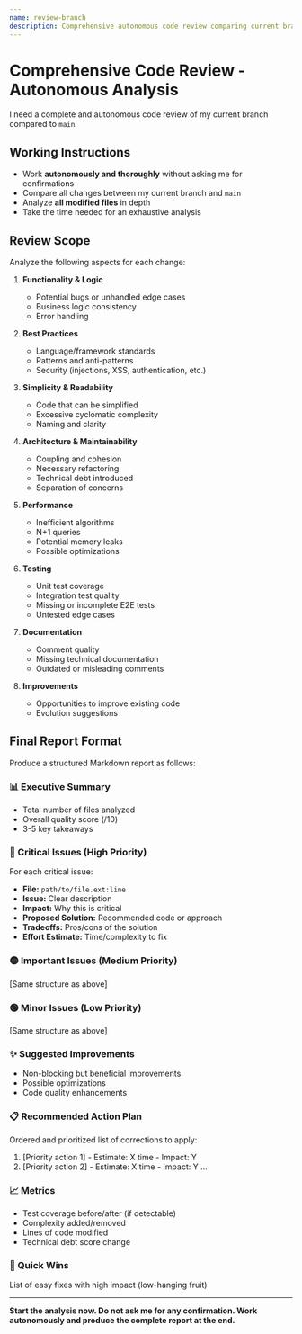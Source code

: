 ```yaml
---
name: review-branch
description: Comprehensive autonomous code review comparing current branch to main
---
```


# Comprehensive Code Review - Autonomous Analysis

I need a complete and autonomous code review of my current branch compared to `main`.

## Working Instructions
- Work **autonomously and thoroughly** without asking me for confirmations
- Compare all changes between my current branch and `main`
- Analyze **all modified files** in depth
- Take the time needed for an exhaustive analysis

## Review Scope

Analyze the following aspects for each change:

1. **Functionality & Logic**
   - Potential bugs or unhandled edge cases
   - Business logic consistency
   - Error handling

2. **Best Practices**
   - Language/framework standards
   - Patterns and anti-patterns
   - Security (injections, XSS, authentication, etc.)

3. **Simplicity & Readability**
   - Code that can be simplified
   - Excessive cyclomatic complexity
   - Naming and clarity

4. **Architecture & Maintainability**
   - Coupling and cohesion
   - Necessary refactoring
   - Technical debt introduced
   - Separation of concerns

5. **Performance**
   - Inefficient algorithms
   - N+1 queries
   - Potential memory leaks
   - Possible optimizations

6. **Testing**
   - Unit test coverage
   - Integration test quality
   - Missing or incomplete E2E tests
   - Untested edge cases

7. **Documentation**
   - Comment quality
   - Missing technical documentation
   - Outdated or misleading comments

8. **Improvements**
   - Opportunities to improve existing code
   - Evolution suggestions

## Final Report Format

Produce a structured Markdown report as follows:

### 📊 Executive Summary
- Total number of files analyzed
- Overall quality score (/10)
- 3-5 key takeaways

### 🔴 Critical Issues (High Priority)
For each critical issue:
- **File:** `path/to/file.ext:line`
- **Issue:** Clear description
- **Impact:** Why this is critical
- **Proposed Solution:** Recommended code or approach
- **Tradeoffs:** Pros/cons of the solution
- **Effort Estimate:** Time/complexity to fix

### 🟡 Important Issues (Medium Priority)
[Same structure as above]

### 🟢 Minor Issues (Low Priority)
[Same structure as above]

### ✨ Suggested Improvements
- Non-blocking but beneficial improvements
- Possible optimizations
- Code quality enhancements

### 📋 Recommended Action Plan
Ordered and prioritized list of corrections to apply:
1. [Priority action 1] - Estimate: X time - Impact: Y
2. [Priority action 2] - Estimate: X time - Impact: Y
...

### 📈 Metrics
- Test coverage before/after (if detectable)
- Complexity added/removed
- Lines of code modified
- Technical debt score change

### 🎯 Quick Wins
List of easy fixes with high impact (low-hanging fruit)

---

**Start the analysis now. Do not ask me for any confirmation. Work autonomously and produce the complete report at the end.**